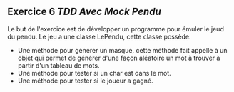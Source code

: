 ## Exercice 6 ***TDD Avec Mock **Pendu*****

Le but de l'exercice est de développer un programme pour émuler le jeud du pendu.
Le jeu a une classe LePendu, cette classe possède:

- Une méthode pour générer un masque, cette méthode fait appelle à un objet qui permet de générer d'une façon aléatoire un mot à trouver à partir d'un tableau de mots.
- Une méthode pour tester si un char est dans le mot.
- Une méthode pour tester si le joueur a gagné.

